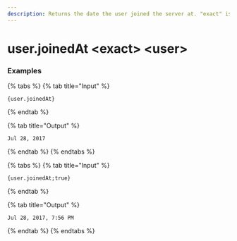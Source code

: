 ```yaml
---
description: Returns the date the user joined the server at. "exact" is a true/false value on whether to include hours/minutes.
---
```


# user.joinedAt \<exact\> \<user\>

### Examples

{% tabs %}
{% tab title="Input" %}

```text
{user.joinedAt}
```

{% endtab %}

{% tab title="Output" %}

```text
Jul 28, 2017
```

{% endtab %}
{% endtabs %}

{% tabs %}
{% tab title="Input" %}

```text
{user.joinedAt;true}
```

{% endtab %}

{% tab title="Output" %}

```text
Jul 28, 2017, 7:56 PM
```

{% endtab %}
{% endtabs %}
